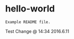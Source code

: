 # hello-world
~~~~~~~~~~~~~~~~~~~~~~~~~~~~~~~~~~~~~~~~~~~~~~~~~~~~~~~~~~~~~~~~~~~~~~
Example README file.
~~~~~~~~~~~~~~~~~~~~~~~~~~~~~~~~~~~~~~~~~~~~~~~~~~~~~~~~~~~~~~~~~~~~~~

Test Change @ 14:34 2016.6.11
